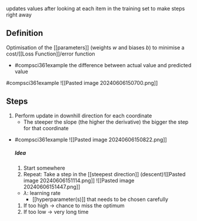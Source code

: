 updates values after looking at each item in the training set to make steps right away
## Definition
Optimisation of the [[parameters]] (weights $w$ and biases $b$) to minimise a cost/[[Loss Function]]/error function
- #compsci361example the difference between actual value and predicted value

#compsci361example ![[Pasted image 20240606150700.png]]
## Steps
1. Perform update in downhill direction for each coordinate
	- The steeper the slope (the higher the derivative) the bigger the step for that coordinate
- #compsci361example ![[Pasted image 20240606150822.png]]
	##### **Idea**
	1. Start somewhere
	2. Repeat: Take a step in the [[steepest direction]] (descent)![[Pasted image 20240606151114.png]]
		![[Pasted image 20240606151447.png]]
	- $\lambda$: learning rate
		- [[hyperparameter(s)]] that needs to be chosen carefully
	1. If too high $\rightarrow$ chance to miss the optimum
	2. If too low $\rightarrow$ very long time
